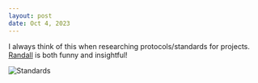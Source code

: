 ```yaml
---
layout: post
date: Oct 4, 2023
---
```


I always think of this when researching protocols/standards for projects. [Randall](https://xkcd.com/) is both funny and insightful!

![Standards](https://imgs.xkcd.com/comics/standards.png)
